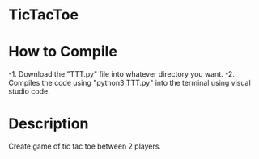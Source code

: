 # TicTacToe
# How to Compile 
  -1. Download the "TTT.py" file into whatever directory you want.
  -2. Compiles the code using "python3 TTT.py" into the terminal using visual studio code.
# Description
Create game of tic tac toe between 2 players. 
